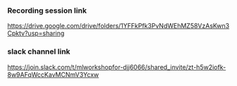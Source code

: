 ### Recording session link  
https://drive.google.com/drive/folders/1YFFkPfk3PvNdWEhMZ58VzAsKwn3Cpktv?usp=sharing
### slack channel link
https://join.slack.com/t/mlworkshopfor-djj6066/shared_invite/zt-h5w2iofk-8w9AFqWccKavMCNmV3Ycxw

